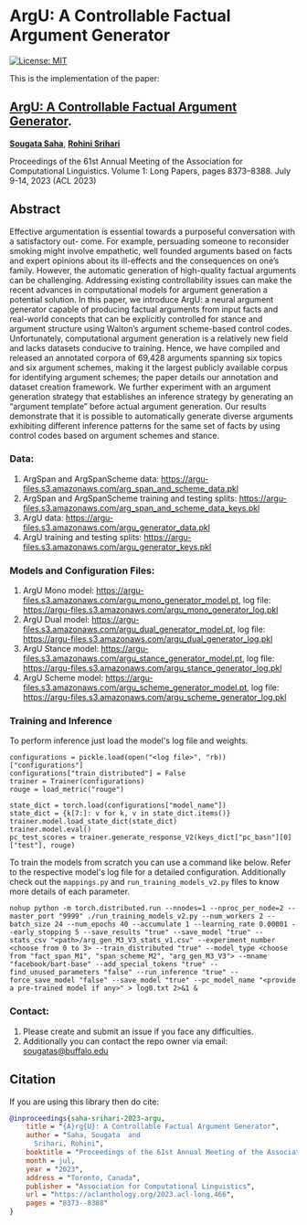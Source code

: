 # ArgU: A Controllable Factual Argument Generator
[![License: MIT](https://img.shields.io/badge/License-MIT-yellow.svg)](https://opensource.org/licenses/MIT)

This is the implementation of the paper:

## [**ArgU: A Controllable Factual Argument Generator**]([https://aclanthology.org/2022.nlp4convai-1.16/](https://aclanthology.org/2023.acl-long.466.pdf)). 
[**Sougata Saha**](https://sougata-ub.github.io), [**Rohini Srihari**](https://www.acsu.buffalo.edu/~rohini/) 

Proceedings of the 61st Annual Meeting of the Association for Computational Linguistics. Volume 1: Long Papers, pages 8373–8388. July 9-14, 2023 (ACL 2023)

## Abstract
Effective argumentation is essential towards a purposeful conversation with a satisfactory out- come. For example, persuading someone to reconsider smoking might involve empathetic, well founded arguments based on facts and expert opinions about its ill-effects and the consequences on one’s family. However, the automatic generation of high-quality factual arguments can be challenging. Addressing existing controllability issues can make the recent advances in computational models for argument generation a potential solution. In this paper, we introduce ArgU: a neural argument generator capable of producing factual arguments from input facts and real-world concepts that can be explicitly controlled for stance and argument structure using Walton’s argument scheme-based control codes. Unfortunately, computational argument generation is a relatively new field and lacks datasets conducive to training. Hence, we have compiled and released an annotated corpora of 69,428 arguments spanning six topics and six argument schemes, making it the largest publicly available corpus for identifying argument schemes; the paper details our annotation and dataset creation framework. We further experiment with an argument generation strategy that establishes an inference strategy by generating an “argument template” before actual argument generation. Our results demonstrate that it is possible to automatically generate diverse arguments exhibiting different inference patterns for the same set of facts by using control codes based on argument schemes and stance.

### Data:
1. ArgSpan and ArgSpanScheme data: https://argu-files.s3.amazonaws.com/arg_span_and_scheme_data.pkl
2. ArgSpan and ArgSpanScheme training and testing splits: https://argu-files.s3.amazonaws.com/arg_span_and_scheme_data_keys.pkl
3. ArgU data: https://argu-files.s3.amazonaws.com/argu_generator_data.pkl
4. ArgU training and testing splits: https://argu-files.s3.amazonaws.com/argu_generator_keys.pkl
   
### Models and Configuration Files:
1. ArgU Mono model: https://argu-files.s3.amazonaws.com/argu_mono_generator_model.pt, log file: https://argu-files.s3.amazonaws.com/argu_mono_generator_log.pkl
2. ArgU Dual model: https://argu-files.s3.amazonaws.com/argu_dual_generator_model.pt, log file: https://argu-files.s3.amazonaws.com/argu_dual_generator_log.pkl
3. ArgU Stance model: https://argu-files.s3.amazonaws.com/argu_stance_generator_model.pt, log file: https://argu-files.s3.amazonaws.com/argu_stance_generator_log.pkl
4. ArgU Scheme model: https://argu-files.s3.amazonaws.com/argu_scheme_generator_model.pt, log file: https://argu-files.s3.amazonaws.com/argu_scheme_generator_log.pkl

### Training and Inference
To perform inference just load the model's log file and weights.
```
configurations = pickle.load(open("<log file>", "rb))["configurations"]
configurations["train_distributed"] = False
trainer = Trainer(configurations)
rouge = load_metric("rouge")

state_dict = torch.load(configurations["model_name"])
state_dict = {k[7:]: v for k, v in state_dict.items()}
trainer.model.load_state_dict(state_dict)
trainer.model.eval()
pc_test_scores = trainer.generate_response_V2(keys_dict["pc_basn"][0]["test"], rouge)
```

To train the models from scratch you can use a command like below. Refer to the respective model's log file for a detailed configuration. Additionally check out the `mappings.py` and `run_training_models_v2.py` files to know more details of each parameter.
```
nohup python -m torch.distributed.run --nnodes=1 --nproc_per_node=2 --master_port "9999" ./run_training_models_v2.py --num_workers 2 --batch_size 24 --num_epochs 40 --accumulate 1 --learning_rate 0.00001 --early_stopping 5 --save_results "true" --save_model "true" --stats_csv "<path>/arg_gen_M3_V3_stats_v1.csv" --experiment_number <choose from 0 to 3> --train_distributed "true" --model_type <choose from "fact_span_M1", "span_scheme_M2", "arg_gen_M3_V3"> --mname "facebook/bart-base" --add_special_tokens "true" --find_unused_parameters "false" --run_inference "true" --force_save_model "false" --save_model "true" --pc_model_name "<provide a pre-trained model if any>" > log0.txt 2>&1 &
```
### Contact:
1. Please create and submit an issue if you face any difficulties.
2. Additionally you can contact the repo owner via email: sougatas@buffalo.edu

## Citation
If you are using this library then do cite: 
```bibtex
@inproceedings{saha-srihari-2023-argu,
    title = "{A}rg{U}: A Controllable Factual Argument Generator",
    author = "Saha, Sougata  and
      Srihari, Rohini",
    booktitle = "Proceedings of the 61st Annual Meeting of the Association for Computational Linguistics (Volume 1: Long Papers)",
    month = jul,
    year = "2023",
    address = "Toronto, Canada",
    publisher = "Association for Computational Linguistics",
    url = "https://aclanthology.org/2023.acl-long.466",
    pages = "8373--8388"
}
```
